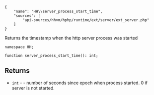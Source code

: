 ``` yamlmeta
{
    "name": "HH\\server_process_start_time",
    "sources": [
        "api-sources/hhvm/hphp/runtime/ext/server/ext_server.php"
    ]
}
```




Returns the timestamp when the http server process was started




``` Hack
namespace HH;

function server_process_start_time(): int;
```




## Returns




+ ` int ` - - number of seconds since epoch when process started.  0 if
  server is not started.
<!-- HHAPIDOC -->
